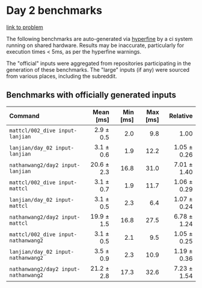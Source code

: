 # Day 2 benchmarks

[link to problem](http://adventofcode.com/2021/day/2)

The following benchmarks are auto-generated via [hyperfine](https://github.com/sharkdp/hyperfine) by a ci system running on shared hardware. Results may be inaccurate, particularly for execution times < 5ms, as per the hyperfine warnings.

The "official" inputs were aggregated from repositories participating in the generation of these benchmarks. The "large" inputs (if any) were sourced from various places, including the subreddit.

## Benchmarks with officially generated inputs
| Command | Mean [ms] | Min [ms] | Max [ms] | Relative |
|:---|---:|---:|---:|---:|
| `mattcl/002_dive input-lanjian` | 2.9 ± 0.5 | 2.0 | 9.8 | 1.00 |
| `lanjian/day_02 input-lanjian` | 3.1 ± 0.6 | 1.9 | 12.2 | 1.05 ± 0.26 |
| `nathanwang2/day2 input-lanjian` | 20.6 ± 2.3 | 16.8 | 31.0 | 7.01 ± 1.40 |
| `mattcl/002_dive input-mattcl` | 3.1 ± 0.7 | 1.9 | 11.7 | 1.06 ± 0.29 |
| `lanjian/day_02 input-mattcl` | 3.1 ± 0.5 | 2.3 | 6.4 | 1.07 ± 0.24 |
| `nathanwang2/day2 input-mattcl` | 19.9 ± 1.5 | 16.8 | 27.5 | 6.78 ± 1.24 |
| `mattcl/002_dive input-nathanwang2` | 3.1 ± 0.5 | 2.1 | 9.5 | 1.05 ± 0.25 |
| `lanjian/day_02 input-nathanwang2` | 3.5 ± 0.9 | 2.3 | 10.9 | 1.19 ± 0.36 |
| `nathanwang2/day2 input-nathanwang2` | 21.2 ± 2.8 | 17.3 | 32.6 | 7.23 ± 1.54 |
